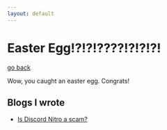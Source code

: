 ```yaml
---
layout: default
---
```


# Easter Egg!?!?!????!?!?!?!

[go back](https://bobbledbobby.github.io)

Wow, you caught an easter egg. Congrats!

## Blogs I wrote
* [Is Discord Nitro a scam?](https://github.com/bobbledbobby/bobbledbobby.github.io/blob/master/blog1.md#is-discord-nitro-a-scam)

